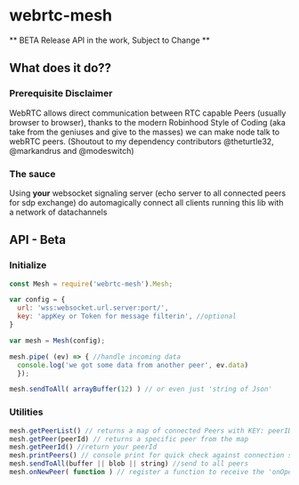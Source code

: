 # webrtc-mesh

** BETA Release API in the work, Subject to Change **

## What does it do??

### Prerequisite Disclaimer

WebRTC allows direct communication between RTC capable Peers (usually browser to browser), thanks to the modern Robinhood Style of
Coding (aka take from the geniuses and give to the masses) we can make node talk to webRTC peers. (Shoutout to my dependency contributors @theturtle32, @markandrus and @modeswitch)

### The sauce

Using **your** websocket signaling server (echo server to all connected peers for sdp exchange) do automagically connect all clients running this lib with a network of datachannels

## API - Beta

### Initialize

```javascript
const Mesh = require('webrtc-mesh').Mesh;

var config = {
  url: 'wss:websocket.url.server:port/',
  key: 'appKey or Token for message filterin', //optional
}

var mesh = Mesh(config);

mesh.pipe( (ev) => { //handle incoming data
  console.log('we got some data from another peer', ev.data)
  });

mesh.sendToAll( arrayBuffer(12) ) // or even just 'string of Json'
```

### Utilities

```javascript
mesh.getPeerList() // returns a map of connected Peers with KEY: peerID Value: object with {status:connectionStatus, conn:reference to Peer Connection, channel: reference to data channel}
mesh.getPeer(peerId) // returns a specific peer from the map
mesh.getPeerId() //return your peerId
mesh.printPeers() // console print for quick check against connection status
mesh.sendToAll(buffer || blob || string) //send to all peers
mesh.onNewPeer( function ) // register a function to receive the 'onOpen' event of a new data channel (**not implemented yet**)
```
